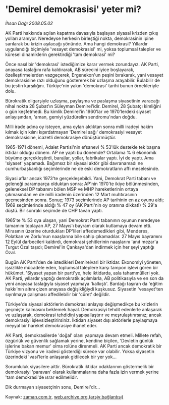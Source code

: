 # 'Demirel demokrasisi' yeter mi?

*İhsan Dağı 2008.05.02*

<tr><td class="metin" colspan="2" style="padding-top: 20px; padding-left: 5px; padding-right: 10px;">AK Parti hakkında açılan kapatma davasıyla başlayan siyasal krizden çıkış yolları aranıyor. Neredeyse herkesin birleştiği nokta, demokrasinin ipine sarılarak bu krizin aşılacağı yönünde. Ama hangi demokrasi? Yıllardır uygulandığı biçimiyle 'vesayet demokrasisi' mi, yoksa toplumsal talepler ve küresel dinamiklerin gerektirdiği 'tam demokrasi' mi?</td></tr><tr><td class="metin" colspan="2" style="padding-top: 20px; padding-left: 5px; padding-right: 10px;"><p> Önce nasıl bir 'demokrasi' istediğimize karar vermek zorundayız. AK Parti, anayasa taslağını rafa kaldırarak, AB sürecini iyice boşlayarak, özelleştirmelerden vazgeçerek, Ergenekon'un peşini bırakarak, yani vesayet demokrasisine razı olduğunu göstererek bir uzlaşma arayabilir. Bulabilir de bu jestin karşılığını. Türkiye'nin yakın 'demokrasi' tarihi bunun örnekleriyle dolu. 
<p> Bürokratik oligarşiyle uzlaşma, paylaşma ve paslaşma siyasetinin varacağı nihai nokta 28 Şubat'ın Süleyman Demirel'idir. Demirel, 28 Şubatçı kimliğini o gün keşfetmedi. Bu kimlik Demirel'in 1960'lar ve 1970'lerdeki siyaset anlayışından, 'aman, gemiyi yüzdürelim sendromu'ndan doğdu.
<p> Milli irade adına oy isteyen, ama oyları aldıktan sonra milli iradeyi hakim kılmak için kılını kıpırdatmayan 'Demirel sağı' demokrasiyi vesayet demokrasisine, icazetli demokrasiye dönüştürmüştür.
<p> 1965-1971 dönemi, Adalet Partisi'nin efsanevi % 53'lük destekle tek başına iktidar olduğu dönem. AP ne yaptı bu dönemde? Ortalama % 6 ekonomik büyüme gerçekleştirdi, barajlar, yollar, fabrikalar yaptı. İyi de yaptı. Ama 'siyaset' yapamadı. Bağımsız bir siyasal aktör gibi davranamadı ne cumhurbaşkanlığı seçimlerinde ne de eski demokratların affı meselesinde. 
<p> Siyasi aflar ancak 1973'te gerçekleşebildi. Yani, Demokrat Parti tabanı ve geleneği paramparça olduktan sonra: AP'nin 1970'te ikiye bölünmesinden, geleneksel DP tabanını bölen MSP ve MHP hareketlerinin ortaya çıkmasından ve de milli iradenin üzerinden 12 Mart muhtırasının geçmesinden sonra. Sonuç; 1973 seçimlerinde AP tarihinin en az oyunu aldı; 1969 seçimlerinde aldığı % 47 oy (AK Parti'nin oy oranına dikkat!) % 29'a düştü. Bir sonraki seçimde de CHP tavan yaptı.
<p> 1965'te % 53 oya ulaşan, yani Demokrat Parti tabanının oyunun neredeyse tamamını toplayan AP, 27 Mayıs'ı bayram olarak kutlamaya devam etti. Mirasının üzerine oturdukları DP'lileri affedemedikleri gibi, Menderes, Polatkan ve Zorlu'nun naaşlarına bile sahip çıkamadılar. 27 Mayıs bayramını 12 Eylül darbecileri kaldırdı, demokrasi şehitlerinin naaşlarını 'anıt mezar'a Turgut Özal taşıdı; Demirel'in Çankaya'dan indirmek için her şeyi yaptığı Özal. 
<p> Bugün AK Parti'den de istedikleri Demirelvari bir iktidar. Ekonomiyi yöneten, işsizlikle mücadele eden, toplumsal taleplere karşı tampon işlevi gören bir hükümet. 'Siyaset yapan bir parti'ye, hele iktidarda, asla tahammülleri yok. AK Parti, yıllardır yaptığı demokratik açılımlarla, AB politikasıyla ve en son da yeni anayasa taslağıyla siyaset yapmaya 'kalkıştı'. Bardağı taşıran da 'eğitim hakkı'nın altını çizen anayasa değişikliğiydi kuşkusuz. Siyasetin 'vesayet'ten sıyrılmaya çalışması affedilebilir bir 'cüret' değildir. 
<p> Türkiye'de siyasal aktörlerin demokrasi anlayışı değişmedikçe bu krizlerin geçmişte kalmasını beklemek hayal. Demokrasiyi tehdit edenlerle anlaşarak ve uzlaşarak, demokrasi tehdidini yapısallaştırır ve meşrulaştırırsınız; ancak demokrasiyi işlevsizleştirirsiniz. İktidarı siyaset dışı aktörlerle paylaşmaya meyyal bir hareket demokrasiye ihanet eder. 
<p> AK Parti, demokrasilerde 'doğal' olanı yapmaya devam etmeli. Millete refah, özgürlük ve güvenlik sağlamak yerine, kendine biçilen, 'Devletin günlük işlerine bakan memur' olma rolüne direnmeli. AK Parti ancak demokratik bir Türkiye vizyonu ve iradesi gösterdiği sürece var olabilir. Yoksa siyasetin üzerindeki 'vasi'lerle anlaşarak gidilecek bir yer yok...
<p> Sorumluluk siyasilere aittir. Bürokratik iktidar odaklarının göstermelik bir demokrasiyi 'paravan' olarak kullanmalarına daha fazla izin vermek yerine 'tam demokrasi'de ısrar edilmelidir.
<p> Dik durmayan siyasetçinin sonu, Demirel'dir... <br/></p></p></p></p></p></p></p></p></p></p></p></td></tr>

Kaynak: [zaman.com.tr](http://zaman.com.tr/yazar.do?yazino=684094), [web.archive.org (arşiv bağlantısı)](http://web.archive.org/web/20080604134008/http://www.zaman.com.tr:80/yazar.do?yazino=684094)
